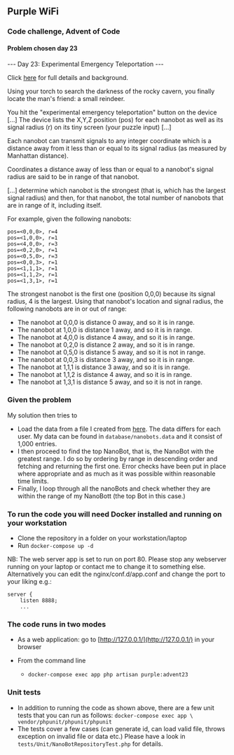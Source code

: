 ## Purple WiFi
### Code challenge, Advent of Code
#### Problem chosen day 23

--- Day 23: Experimental Emergency Teleportation ---

Click [here](https://adventofcode.com/2018/day/23) for full details and background.

Using your torch to search the darkness of the rocky cavern, you finally locate the man's friend: a small reindeer.

You hit the "experimental emergency teleportation" button on the device [...]
The device lists the X,Y,Z position (pos) for each nanobot as well as its signal radius (r) on its tiny screen (your puzzle input) [...]

Each nanobot can transmit signals to any integer coordinate which is a distance away from it less than or equal to its signal radius (as measured by Manhattan distance). 

Coordinates a distance away of less than or equal to a nanobot's signal radius are said to be in range of that nanobot.

[...] determine which nanobot is the strongest (that is, which has the largest signal radius) and then, for that nanobot, the total number of nanobots that are in range of it, including itself.

For example, given the following nanobots:
```
pos=<0,0,0>, r=4
pos=<1,0,0>, r=1
pos=<4,0,0>, r=3
pos=<0,2,0>, r=1
pos=<0,5,0>, r=3
pos=<0,0,3>, r=1
pos=<1,1,1>, r=1
pos=<1,1,2>, r=1
pos=<1,3,1>, r=1
```

The strongest nanobot is the first one (position 0,0,0) because its signal radius, 4 is the largest. Using that nanobot's location and signal radius, the following nanobots are in or out of range:

 * The nanobot at 0,0,0 is distance 0 away, and so it is in range.
 * The nanobot at 1,0,0 is distance 1 away, and so it is in range.
 * The nanobot at 4,0,0 is distance 4 away, and so it is in range.
 * The nanobot at 0,2,0 is distance 2 away, and so it is in range.
 * The nanobot at 0,5,0 is distance 5 away, and so it is not in range.
 * The nanobot at 0,0,3 is distance 3 away, and so it is in range.
 * The nanobot at 1,1,1 is distance 3 away, and so it is in range.
 * The nanobot at 1,1,2 is distance 4 away, and so it is in range.
 * The nanobot at 1,3,1 is distance 5 away, and so it is not in range.

### Given the problem
My solution then tries to 
 * Load the data from a file I created from [here](https://adventofcode.com/2018/day/23/input).
 The data differs for each user. My data can be found in `database/nanobots.data` and it consist of 1,000 entries.
 * I then proceed to find the top NanoBot, that is, the NanoBot with the greatest range. I do so by ordering by range in descending
 order and fetching and returning the first one. Error checks have been put in place where appropriate and as much as it was possible within
 reasonable time limits.
 * Finally, I loop through all the nanoBots and check whether they are within the range of my NanoBott (the top Bot in this case.)
 
### To run the code you will need Docker installed and running on your workstation
* Clone the repository in a folder on your workstation/laptop
* Run `docker-compose up -d`

NB: The web server app is set to run on port 80. Please stop any webserver running on your 
laptop or contact me to change it to something else. Alternatively you can edit the nginx/conf.d/app.conf 
and change the port to your liking e.g.:

```
server {
    listen 8888;
    ...
```

 ### The code runs in two modes
 * As a web application:
   go to [http://127.0.0.1/](http://127.0.0.1/) in your browser
   
 * From the command line
   * `docker-compose exec app php artisan purple:advent23`

### Unit tests
 * In addition to running the code as shown above, there are a few unit tests that you can run as follows:
 ```docker-compose exec app \ vendor/phpunit/phpunit/phpunit```
 * The tests cover a few cases (can generate id, can load valid file, throws exception on invalid file or data etc.) 
 Please have a look in `tests/Unit/NanoBotRepositoryTest.php` for details.
 
 
